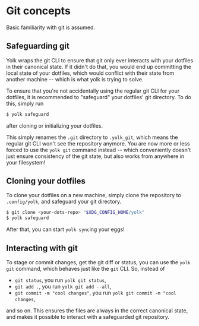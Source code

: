 # Git concepts

Basic familiarity with git is assumed.

## Safeguarding git

Yolk wraps the git CLI to ensure that git only ever interacts with your dotfiles in their canonical state.
If it didn't do that, you would end up committing the local state of your dotfiles,
which would conflict with their state from another machine -- which is what yolk is trying to solve.

To ensure that you're not accidentally using the regular git CLI for your dotfiles, it is recommended to "safeguard" your dotfiles' git directory.
To do this, simply run

```bash
$ yolk safeguard
```

after cloning or initializing your dotfiles.

This simply renames the `.git` directory to `.yolk_git`, which means the regular git CLI won't see the repository anymore.
You are now more or less forced to use the `yolk git` command instead -- which conveniently doesn't just ensure consistency of the git state,
but also works from anywhere in your filesystem!

## Cloning your dotfiles

To clone your dotfiles on a new machine, simply clone the repository to `.config/yolk`, and safeguard your git directory.

```bash
$ git clone <your-dots-repo> "$XDG_CONFIG_HOME/yolk"
$ yolk safeguard
```

After that, you can start `yolk sync`ing your eggs!

## Interacting with git

To stage or commit changes, get the git diff or status, you can use the `yolk git` command, which behaves just like the `git` CLI.
So, instead of

- `git status`, you run `yolk git status`,
- `git add .`, you run `yolk git add --all`,
- `git commit -m "cool changes"`, you run `yolk git commit -m "cool changes`,

and so on.
This ensures the files are always in the correct canonical state, and makes it possible to interact with a safeguarded git repository.
